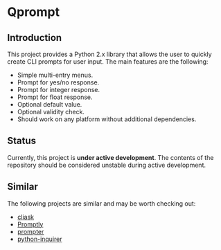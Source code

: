 # Qprompt

## Introduction
This project provides a Python 2.x library that allows the user to quickly create CLI prompts for user input. The main features are the following:

  - Simple multi-entry menus.
  - Prompt for yes/no response.
  - Prompt for integer response.
  - Prompt for float response.
  - Optional default value.
  - Optional validity check.
  - Should work on any platform without additional dependencies.

## Status
Currently, this project is **under active development**. The contents of the repository should be considered unstable during active development.

## Similar
The following projects are similar and may be worth checking out:

  - [cliask](https://github.com/Sleft/cliask)
  - [Promptly](https://github.com/aventurella/promptly)
  - [prompter](https://github.com/tylerdave/prompter)
  - [python-inquirer](https://github.com/magmax/python-inquirer)
